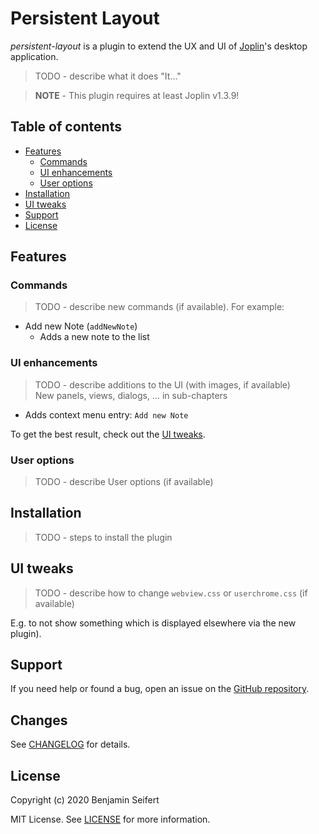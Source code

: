 # Persistent Layout

_persistent-layout_ is a plugin to extend the UX and UI of [Joplin](https://joplinapp.org/)'s desktop application.

> TODO - describe what it does "It..."

> **NOTE** - This plugin requires at least Joplin v1.3.9!

## Table of contents

* [Features](#features)
  * [Commands](#commands)
  * [UI enhancements](#ui-enhancements)
  * [User options](#user-options)
* [Installation](#installation)
* [UI tweaks](#ui-tweaks)
* [Support](#support)
* [License](#license)

## Features

### Commands

> TODO - describe new commands (if available). For example:

- Add new Note (`addNewNote`)
  - Adds a new note to the list

### UI enhancements

> TODO - describe additions to the UI (with images, if available)\
> New panels, views, dialogs, ... in sub-chapters

- Adds context menu entry: `Add new Note`

To get the best result, check out the [UI tweaks](#ui-tweaks).

### User options

> TODO - describe User options (if available)

## Installation

> TODO - steps to install the plugin

## UI tweaks

> TODO - describe how to change `webview.css` or `userchrome.css` (if available)

E.g. to not show something which is displayed elsewhere via the new plugin).

## Support

If you need help or found a bug, open an issue on the [GitHub repository](https://github.com/benji300-joplin-extensions/persistent-layout/issues).

## Changes

See [CHANGELOG](./CHANGELOG.md) for details.

## License

Copyright (c) 2020 Benjamin Seifert

MIT License. See [LICENSE](./LICENSE) for more information.
